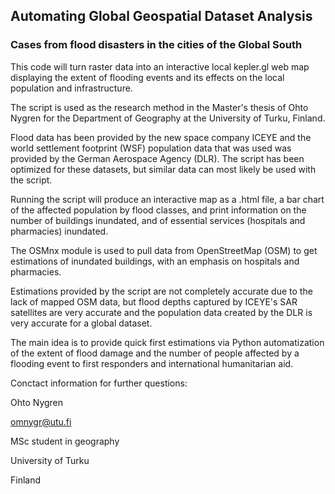 ## Automating Global Geospatial Dataset Analysis
### Cases from flood disasters in the cities of the Global South

This code will turn raster data into an interactive local kepler.gl web map displaying the extent of flooding events and its effects on the local population and infrastructure.

The script is used as the research method in the Master's thesis of Ohto Nygren for the Department of Geography at the University of Turku, Finland.

Flood data has been provided by the new space company ICEYE and the world settlement footprint (WSF) population data that was used was provided by the German Aerospace Agency (DLR). The script has been optimized for these datasets, but similar data can most likely be used with the script.

Running the script will produce an interactive map as a .html file, a bar chart of the affected population by flood classes, and print information on the number of buildings inundated, and of essential services (hospitals and pharmacies) inundated.

The OSMnx module is used to pull data from OpenStreetMap (OSM) to get estimations of inundated buildings, with an emphasis on hospitals and pharmacies.

Estimations provided by the script are not completely accurate due to the lack of mapped OSM data, but flood depths captured by ICEYE's SAR satellites are very accurate and the population data created by the DLR is very accurate for a global dataset. 

The main idea is to provide quick first estimations via Python automatization of the extent of flood damage and the number of people affected by a flooding event to first responders and international humanitarian aid.



Conctact information for further questions:

Ohto Nygren

omnygr@utu.fi

MSc student in geography

University of Turku

Finland
